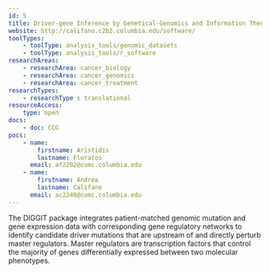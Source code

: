 ```yaml
---
id: 5
title: Driver-gene Inference by Genetical-Genomics and Information Theory (DIGGIT)
website: http://califano.c2b2.columbia.edu/software/
toolTypes:
    - toolType: analysis_tools/genomic_datasets
    - toolType: analysis_tools/r_software
researchAreas:
    - researchArea: cancer_biology
    - researchArea: cancer_genomics
    - researchArea: cancer_treatment
researchTypes:
    - researchType : translational
resourceAccess:
    type: open
docs:
    - doc: CCG
pocs: 
    - name: 
        firstname: Aristidis
        lastname: Floratos
      email: af2202@cumc.columbia.edu
    - name:
        firstname: Andrea
        lastname: Califano
      email: ac2248@cumc.columbia.edu  
---
```

The DIGGIT package integrates patient-matched genomic mutation and gene expression data with corresponding gene regulatory networks to identify candidate driver mutations that are upstream of and directly perturb master regulators. Master regulators are transcription factors that control the majority of genes differentially expressed between two molecular phenotypes.
